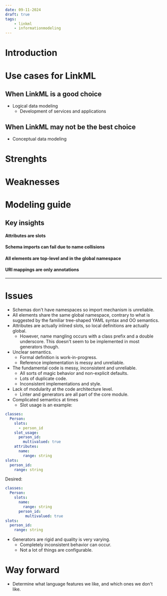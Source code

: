 ```yaml
---
date: 09-11-2024
draft: true
tags:
    - linkml
    - informationmodeling
---
```


# Introduction

# Use cases for LinkML

## When LinkML is a good choice
* Logical data modeling
    * Development of services and applications
## When LinkML may not be the best choice
* Conceptual data modeling

# Strenghts

# Weaknesses

# Modeling guide

## Key insights
#### Attributes are slots

#### Schema imports can fail due to name collisions

#### All elements are top-level and in the global namespace

#### URI mappings are only annotations












---




# Issues
* Schemas don't have namespaces so import mechanism is unreliable.
* All elements share the same global namespace, contrary to what is suggested by the familiar tree-shaped YAML syntax and OO semantics.
* Attributes are actually inlined slots, so local definitions are actually global.
    * However, name mangling occurs with a class prefix and a double underscore. This doesn't seem to be implemented in most generators though.
* Unclear semantics.
    * Formal definition is work-in-progress.
    * Reference implementation is messy and unreliable.
* The fundamental code is messy, inconsistent and unreliable.
    * All sorts of magic behavior and non-explicit defaults.
    * Lots of duplicate code.
    * Inconsistent implementations and style.
* Lack of modularity at the code architecture level.
    * Linter and generators are all part of the core module.
* Complicated semantics at times
    * Slot usage is an example:

```yaml
classes:
  Person:
    slots:
      - person_id
    slot_usage:
      person_id:
        multivalued: true
    attributes:
      name:
        range: string
slots:
  person_id:
    range: string
```

Desired:
```yaml
classes:
  Person:
    slots:
      name:
        range: string
      person_id:
         multivalued: true
slots:
  person_id:
    range: string
```

* Generators are rigid and quality is very varying.
    * Completely inconsistent behavior can occur.
    * Not a lot of things are configurable.

# Way forward
* Determine what language features we like, and which ones we don't like.